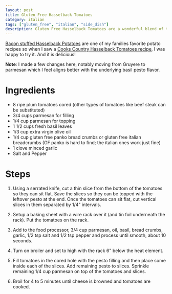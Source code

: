 ```yaml
---
layout: post
title: Gluten Free Hasselback Tomatoes
category: italian
tags: ["gluten_free", "italian", "side_dish"]
description: Gluten Free Hasselback Tomatoes are a wonderful blend of tomatoes and a basil, parmesan pesto.
---
```

[Bacon stuffed Hasselback Potatoes](http://fuzzyblog.io/recipes/side_dish/2013/04/21/bacon-hasselback-potatoes.html) are one of my families favorite potato recipes so when I saw a [Cooks Country Hasselback Tomatoes recipe](https://www.cookscountry.com/recipes/9679-hasselback-tomatoes), I was happy to try it.  And it is delicious!

**Note**: I made a few changes here, notably moving from Gruyere to parmesan which I feel aligns better with the underlying basil pesto flavor.
# Ingredients

* 8 ripe plum tomatoes cored (other types of tomatoes like beef steak can be substituted)
* 3/4 cups parmesan for filling
* 1/4 cup parmesan for topping
* 1 1/2 cups fresh basil leaves
* 1/3 cup extra virgin olive oil
* 1/4 cup gluten free panko bread crumbs or gluten free italian breadcrumbs (GF panko is hard to find; the italian ones work just fine)
* 1 clove minced garlic
* Salt and Pepper

# Steps

1. Using a serrated knife, cut a thin slice from the bottom of the tomatoes so they can sit flat.  Save the slices so they can be topped with the leftover pesto at the end.  Once the tomatoes can sit flat, cut vertical slices in them separated by 1/4" intervals.

2.  Setup a baking sheet with a wire rack over it (and tin foil underneath the rack).  Put the tomatoes on the rack.

3.  Add to the food processor, 3/4 cup parmesan, oil, basil, bread crumbs, garlic, 1/2 tsp salt and 1/2 tsp pepper and process until smooth, about 10 seconds.

4.  Turn on broiler and set to high with the rack 6" below the heat element.  

5.  Fill tomatoes in the cored hole with the pesto filling and then place some inside each of the slices.  Add remaining pesto to slices.  Sprinkle remaining 1/4 cup parmesan on top of the tomatoes and slices.

6.  Broil for 4 to 5 minutes until cheese is browned and tomatoes are cooked.

